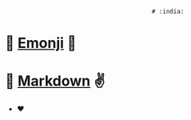                                              # :india:

# :rose: [Emonji](https://github.com/ikatyang/emoji-cheat-sheet/blob/master/README.md) :tongue:
# :gift_heart: [Markdown](https://guides.github.com/features/mastering-markdown/) :v:
- :hearts:
